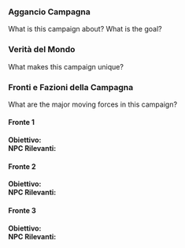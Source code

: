 ### Aggancio Campagna

What is this campaign about? What is the goal?

### Verità del Mondo

What makes this campaign unique?

### Fronti e Fazioni della Campagna 

What are the major moving forces in this campaign?

#### Fronte 1

**Obiettivo:**  
**NPC Rilevanti:**

#### Fronte 2

**Obiettivo:**  
**NPC Rilevanti:**

#### Fronte 3

**Obiettivo:**  
**NPC Rilevanti:**

